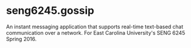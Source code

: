 # seng6245.gossip
An instant messaging application that supports real-time text-based chat communication over a network. For East Carolina University's SENG 6245 Spring 2016.
